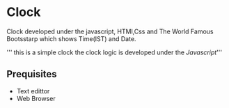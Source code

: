 # Clock
Clock developed under the javascript, HTMl,Css and The World Famous Bootsstarp which shows Time(IST) and Date.

''' this is a simple clock 
the clock logic is developed under the *Javascript*'''

## Prequisites
- Text edittor
- Web Browser


